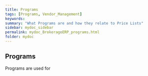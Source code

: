 ```yaml
---
title: Programs
tags: [Programs, Vendor_Management]
keywords:
summary: "What Programs are and how they relate to Price Lists"
sidebar: mydoc_sidebar
permalink: mydoc_BrokerageERP_programs.html
folder: mydoc
---
```


## Programs

Programs are used for

